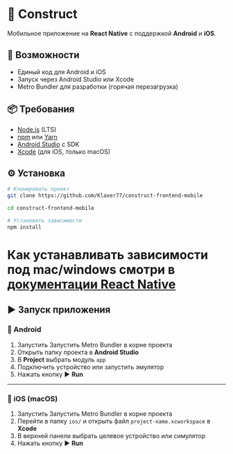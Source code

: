 # 📱 Construct

Мобильное приложение на **React Native** с поддержкой **Android** и **iOS**.  

## 🚀 Возможности
- Единый код для Android и iOS  
- Запуск через Android Studio или Xcode  
- Metro Bundler для разработки (горячая перезагрузка)  

## 📦 Требования
- [Node.js](https://nodejs.org/) (LTS)  
- [npm](https://www.npmjs.com/) или [Yarn](https://classic.yarnpkg.com/)  
- [Android Studio](https://developer.android.com/studio) с SDK  
- [Xcode](https://developer.apple.com/xcode/) (для iOS, только macOS)  

## ⚙️ Установка

```bash
# Клонировать проект
git clone https://github.com/Klaxer77/construct-frontend-mobile

cd construct-frontend-mobile

# Установить зависимости
npm install

```

# Как устанавливать зависимости под mac/windows смотри в [документации React Native](https://reactnative.dev/docs/set-up-your-environment?os=macos&platform=android)

## ▶️ Запуск приложения

### 🔹 Android
1. Запустить Запустить Metro Bundler в корне проекта
2. Открыть папку проекта в **Android Studio**  
3. В **Project** выбрать модуль `app`  
4. Подключить устройство или запустить эмулятор  
5. Нажать кнопку ▶ **Run**  

---

### 🔹 iOS (macOS)
1. Запустить Запустить Metro Bundler в корне проекта
2. Перейти в папку `ios/` и открыть файл `project-name.xcworkspace` в **Xcode**  
3. В верхней панели выбрать целевое устройство или симулятор  
4. Нажать кнопку ▶ **Run**  